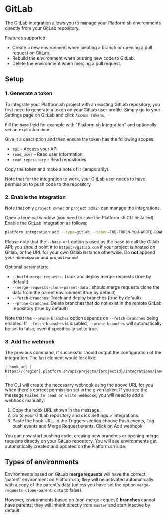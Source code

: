 # GitLab

The [GitLab](https://gitlab.com) integration allows you to manage your Platform.sh environments directly from your GitLab repository.

Features supported:

- Create a new environment when creating a branch or opening a pull request on GitLab.
- Rebuild the environment when pushing new code to GitLab.
- Delete the environment when merging a pull request.

## Setup

### 1. Generate a token

To integrate your Platform.sh project with an existing GitLab repository, you first need to generate a token on your GitLab user profile. Simply go to your Settings page on GitLab and click `Access Tokens`.

Fill the `Name` field for example with "Platform.sh Integration" and optionally set an expiration time.

Give it a description and then ensure the token has the following scopes:

- `api` - Access your API
- `read_user` - Read user information
- `read_repository` - Read repositories

Copy the token and make a note of it (temporarily).

Note that for the integration to work, your GitLab user needs to have permission to push code to the repository.

### 2. Enable the integration

Note that only `project owner` or `project admin` can manage the integrations.

Open a terminal window (you need to have the Platform.sh CLI installed). Enable the GitLab integration as follows:

```bash
platform integration:add --type=gitlab --token=THE-TOKEN-YOU-WROTE-DOWN --base-url=https://THE-URL-OF-YOUR-GITLAB --gitlab-project=MY-NAMESPACE/MY-PROJECTNAME
```

Please note that the `--base-url` option is used as the base to call the Gitlab API; you should point it to `https://gitlab.com` if your project is hosted on Gitlab, or the URL for your own Gitlab instance otherwise.
Do **not** append your namespace and project name!

Optional parameters:

- `--build-merge-requests`: Track and deploy merge-requests (true by default)
- `--merge-requests-clone-parent-data` : should merge requests clone the data from the parent environment (true by default)
- `--fetch-branches`: Track and deploy branches (true by default)
- `--prune-branches`: Delete branches that do not exist in the remote GitLab repository (true by default)

Note that the `--prune-branches` option depends on `--fetch-branches` being enabled. If `--fetch-branches` is disabled, `--prune-branches` will automatically be set to false, even if specifically set to true.

### 3. Add the webhook

The previous command, if successful should output the configuration of the integration. The last element would look like:

```
| hook_url | https://{region}.platform.sh/api/projects/{projectid}/integrations/{hook_id}/hook |
```

The CLI will create the necessary webhook using the above URL for you when there's correct permission set in the given token. If you see the message `Failed to read or write webhooks`, you will need to add a webhook manually:

1. Copy the hook URL shown in the message.
2. Go to your GitLab repository and click Settings > Integrations.
3. Paste the hook URL. In the Triggers section choose Push events, Tag push events and Merge Request events. Click on Add webhook.

You can now start pushing code, creating new branches or opening merge requests directly on your GitLab repository. You will see environments get automatically created and updated on the Platform.sh side.

## Types of environments

Environments based on GitLab **merge requests** will have the correct 'parent' environment on Platform.sh; they will be activated automatically with a copy of the parent's data (unless you have set the option `merge-requests-clone-parent-data` to false).

However, environments based on (non-merge-request) **branches** cannot have parents; they will inherit directly from `master` and start inactive by default.

